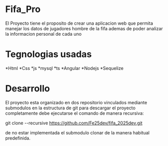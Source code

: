 # Fifa_Pro

El Proyecto  tiene el proposito de crear una aplicacion web que permita manejar los datos de jugadores hombre de la fifa 
ademas de poder analizar la informacion personal de cada uno

# Tegnologias usadas

*Html 
*Css
*js
*mysql
*ts
*Angular
*Nodejs
*Sequelize

# Desarrollo

El proyecto esta organizado en dos repositorio vinculados mediante submodulos en la estructura de git 
para descargar el proyecto completamente debe ejecutarse el comando de manera recursiva:   

git clone --recursive https://github.com/Fe25dev/fifa_2025dev.git

de no estar implementada el submodulo clonar de la manera habitual predefinida.

